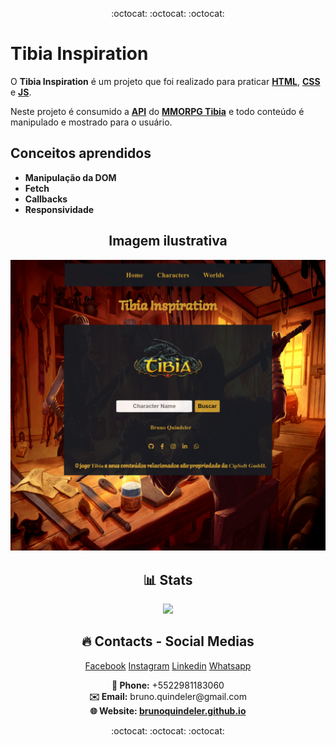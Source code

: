 <p align="center">
  :octocat: :octocat: :octocat:
</p>

# Tibia Inspiration

O **Tibia Inspiration** é um projeto que foi realizado para praticar [**HTML**]("https://developer.mozilla.org/pt-BR/docs/Web/HTML"), [**CSS**]("https://developer.mozilla.org/pt-BR/docs/Web/CSS") e [**JS**]("https://developer.mozilla.org/pt-BR/docs/Web/JavaScript").

Neste projeto é consumido a [**API**]("http://https://www.redhat.com/pt-br/topics/api/what-are-application-programming-interfaces") do [**MMORPG Tibia**]("http://tibia.com") e todo conteúdo é manipulado e mostrado para o usuário.

## Conceitos aprendidos

* **Manipulação da DOM**
* **Fetch**
* **Callbacks**
* **Responsividade**


<h2 align="center">Imagem ilustrativa</h2>
  <p align="center">
    <img width="600" src="./assets/images/tibiainspiration_screenshot.png" alt="Imagem ilustrativa">
  </p>

<h2 align="center">📊 Stats</h2>
  <p align="center">
    <!--<img src="https://github-readme-stats.vercel.app/api?username=brunoquindeler&theme=default&how_icons=true&count_private=true">-->
    <img src="https://github-readme-stats.vercel.app/api/pin?username=brunoquindeler&repo=tibiainspiration"> <!-- &layout=compact &theme=react -->
  </p>

<h2 align="center">🔥 Contacts - Social Medias</h2>
<p align="center">
  <a href="https://facebook.com/brunoquindeler" target="_blank">Facebook</a> 
  <a href="https://instagram.com/brunoquindeler" target="_blank">Instagram</a>  
  <a href="https://linkedin.com/in/brunofq" target="_blank">Linkedin</a>
  <a href="https://api.whatsapp.com/send?phone=5522981183060&text=Ol%C3%A1%2C%20Bruno%20Quindeler!!" target="_blank">Whatsapp</a>
</p>

<p align="center">
  <strong>📱 Phone:</strong> +5522981183060
  <br>
  <strong>✉️ Email:</strong> bruno.quindeler@gmail.com
  <br>
  <strong>🌐 Website: <a href="https://brunoquindeler.github.io">brunoquindeler.github.io</a></strong>
</p>


<p align="center">
  :octocat: :octocat: :octocat:
</p>
